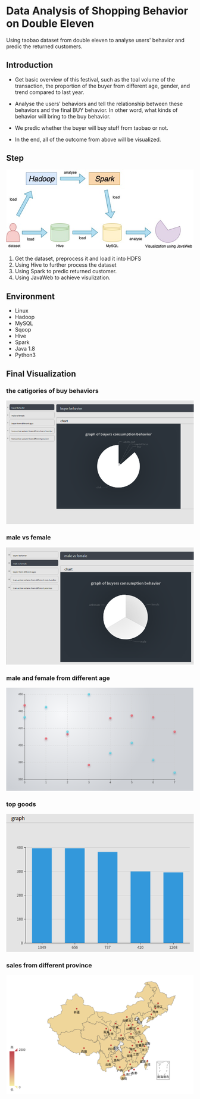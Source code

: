 # Data Analysis of Shopping Behavior on Double Eleven

Using taobao dataset from double eleven to analyse users' behavior and predic the returned customers.


## Introduction

+ Get basic overview of this festival, such as the toal volume of the transaction, the proportion of the buyer from different age, gender, and trend compared to last year. 

+ Analyse the users' behaviors and tell the relationship between these behaviors and the final BUY behavior. In other word, what kinds of behavior will bring to the buy behavior.

+ We predic whether the buyer will buy stuff from taobao or not.

+ In the end, all of the outcome from above will be visualized.

## Step

![image](https://github.com/ACFightOn/CSCI596-Final-Project/blob/main/Schema.jpg)

1. Get the dataset, preprocess it and load it into HDFS
2. Using Hive to further process the dataset
3. Using Spark to predic returned customer.
4. Using JavaWeb to achieve visulization.

## Environment
+ Linux
+ Hadoop
+ MySQL
+ Sqoop
+ Hive
+ Spark
+ Java 1.8
+ Python3

## Final Visualization
### the catigories of buy behaviors
![image](https://github.com/ACFightOn/CSCI596-Final-Project/blob/main/buyier.PNG)
### male vs female
![image](https://github.com/ACFightOn/CSCI596-Final-Project/blob/main/vs.PNG)
### male and female from different age
![image](https://github.com/ACFightOn/CSCI596-Final-Project/blob/main/age.PNG)
### top goods
![image](https://github.com/ACFightOn/CSCI596-Final-Project/blob/main/goods.PNG)
### sales from different province
![image](https://github.com/ACFightOn/CSCI596-Final-Project/blob/main/province.PNG)
